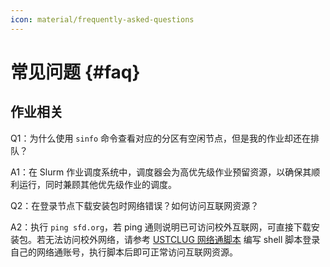 ```yaml
---
icon: material/frequently-asked-questions
---
```


# 常见问题 {#faq}

## 作业相关

Q1：为什么使用 `sinfo` 命令查看对应的分区有空闲节点，但是我的作业却还在排队？

A1：在 Slurm 作业调度系统中，调度器会为高优先级作业预留资源，以确保其顺利运行，同时兼顾其他优先级作业的调度。

Q2：在登录节点下载安装包时网络错误？如何访问互联网资源？

A2：执行 `ping sfd.org`，若 ping 通则说明已可访问校外互联网，可直接下载安装包。若无法访问校外网络，请参考 <a href="https://lug.ustc.edu.cn/wiki/scripts/wlt/#%E4%BD%BF%E7%94%A8-curl" target="_blank" rel="noopener noreferrer">USTCLUG 网络通脚本</a> 编写 shell 脚本登录自己的网络通账号，执行脚本后即可正常访问互联网资源。
